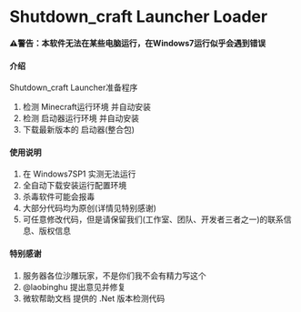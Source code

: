 # Shutdown_craft Launcher Loader
 **⚠️警告：本软件无法在某些电脑运行，在Windows7运行似乎会遇到错误** 


#### 介绍
Shutdown_craft Launcher准备程序</br>
1. 检测 Minecraft运行环境 并自动安装
2. 检测 启动器运行环境 并自动安装
3. 下载最新版本的 启动器(整合包)


#### 使用说明

1. 在 Windows7SP1 实测无法运行
2. 全自动下载安装运行配置环境
3. 杀毒软件可能会报毒
4. 大部分代码均为原创(详情见特别感谢)
5. 可任意修改代码，但是请保留我们(工作室、团队、开发者三者之一)的联系信息、版权信息


#### 特别感谢

1. 服务器各位沙雕玩家，不是你们我不会有精力写这个
2. @laobinghu 提出意见并修复
3. 微软帮助文档 提供的 .Net 版本检测代码